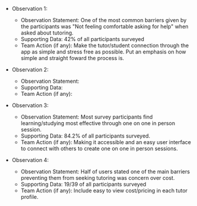 - Observation 1:
  - Observation Statement: One of the most common barriers given by the participants was "Not feeling comfortable asking for help" when asked about tutoring. 
  - Supporting Data: 42% of all participants surveyed 
  - Team Action (if any): Make the tutor/student connection through the app as simple and stress free as possible. Put an emphasis on how simple and straight foward the process is. 
    
- Observation 2:
  - Observation Statement:
  - Supporting Data:
  - Team Action (if any):
 
- Observation 3:
  - Observation Statement: Most survey participants find learning/studying most effective through one on one in person session.
  - Supporting Data: 84.2% of all participants surveyed.
  - Team Action (if any): Making it accessible and an easy user interface to connect with others to create one on one in person sessions.
    
- Observation 4:
  - Observation Statement: Half of users stated one of the main barriers preventing them from seeking tutoring was concern over cost.
  - Supporting Data: 19/39 of all participants surveyed 
  - Team Action (if any): Include easy to view cost/pricing in each tutor profile. 
